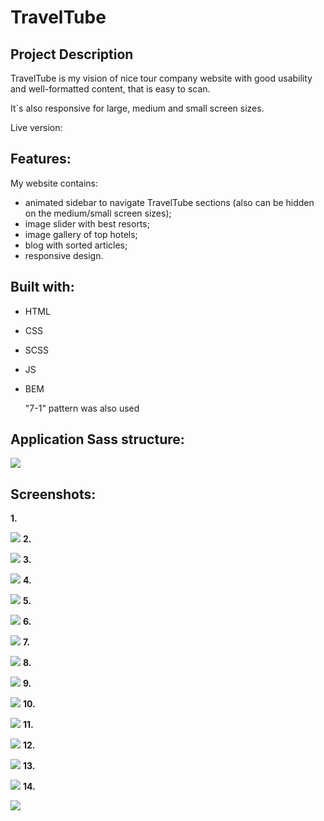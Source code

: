 # TravelTube
## Project Description
TravelTube is my vision of nice tour company website with good usability and well-formatted content, that is easy to scan.

It`s also responsive for large, medium and small screen sizes.

Live version:
## Features:
My website contains:
* animated sidebar to navigate TravelTube sections (also can be hidden on the medium/small screen sizes);
* image slider with best resorts;
* image gallery of top hotels;
* blog with sorted articles;
* responsive design.
## Built with:
* HTML
* CSS
* SCSS
* JS
* BEM

  "7-1" pattern was also used
## Application Sass structure:
![](screenshots/pic.PNG)
## Screenshots:
**1.**

![](screenshots/pic1.PNG)
**2.**

![](screenshots/pic2.PNG)
**3.**

![](screenshots/pic3.PNG)
**4.**

![](screenshots/pic4.PNG)
**5.**

![](screenshots/pic5.PNG)
**6.**

![](screenshots/pic6.PNG)
**7.**

![](screenshots/pic7.PNG)
**8.**

![](screenshots/pic8.PNG)
**9.**

![](screenshots/pic9.PNG)
**10.**

![](screenshots/pic10.PNG)
**11.**

![](screenshots/pic11.PNG)
**12.**

![](screenshots/pic12.PNG)
**13.**

![](screenshots/pic13.PNG)
**14.**

![](screenshots/pic14.PNG)


